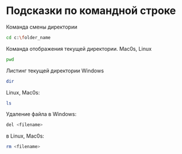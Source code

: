 # Подсказки по командной строке

Команда смены директории
```sh
cd c:\folder_name
```

Команда отображения текущей директории. Mac0s, Linux
```sh
pwd
```

Листинг текущей директории
Windows
```sh
dir
```
Linux, Mac0s:
```sh
ls
```

Удаление файла в Windows:
```sh
del <filename>
```
в Linux, Mac0s:
```sh
rm <filename>
```